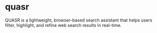 # quasr
QUASR is a lightweight, browser-based search assistant that helps users filter, highlight, and refine web search results in real-time.
